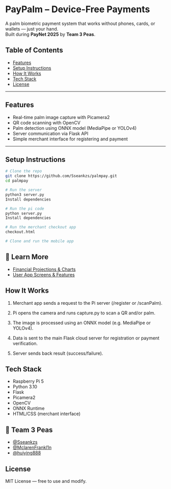 # PayPalm – Device-Free Payments

A palm biometric payment system that works without phones, cards, or wallets — just your hand.  
Built during **PayNet 2025** by **Team 3 Peas**.

## Table of Contents

- [Features](#features)
- [Setup Instructions](#setup-instructions)
- [How It Works](#how-it-works)
- [Tech Stack](#tech-stack)
- [License](#license)

---

## Features

- Real-time palm image capture with Picamera2
- QR code scanning with OpenCV
- Palm detection using ONNX model (MediaPipe or YOLOv4)
- Server communication via Flask API
- Simple merchant interface for registering and payment

---

## Setup Instructions

```bash
# Clone the repo
git clone https://github.com/Sseankzs/palmpay.git
cd palmpay

# Run the server
python3 server.py
Install dependencies

# Run the pi code
python server.py
Install dependencies

# Run the merchant checkout app
checkout.html

# Clone and run the mobile app
```
## 📖 Learn More
- [Financial Projections & Charts](./Paypalm_Financial_Projections/README.md)
- [User App Screens & Features](./paypalm_mobile/README.md)

## How It Works
1. Merchant app sends a request to the Pi server (/register or /scanPalm).

2. Pi opens the camera and runs capture.py to scan a QR and/or palm.

3. The image is processed using an ONNX model (e.g. MediaPipe or YOLOv4).

4. Data is sent to the main Flask cloud server for registration or payment verification.

5. Server sends back result (success/failure).

## Tech Stack
- Raspberry Pi 5
- Python 3.10
- Flask
- Picamera2
- OpenCV
- ONNX Runtime 
- HTML/CSS (merchant interface)

## 👥 Team 3 Peas

- [@Sseankzs](https://github.com/Sseankzs)  
- [@MclarenFrankl1n](https://github.com/MclarenFrankl1n)  
- [@huiying888](https://github.com/huiying888)



## License
MIT License — free to use and modify.
